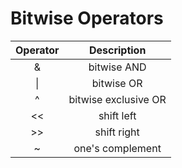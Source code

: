 # Bitwise Operators

| Operator  | Description |
|:-:|:-:|
| & | bitwise AND |
| \| | bitwise OR |
| ^ | bitwise exclusive OR|
| << | shift left |
| >> | shift right|
| ~ | one's complement| 
 
